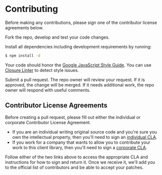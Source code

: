 # Contributing

Before making any contributions, please sign one of the contributor
license agreements below.

Fork the repo, develop and test your code changes.

Install all dependencies including development requirements by running:

``` sh
$ npm install -d
```

Your code should honor the [Google JavaScript Style Guide][js-guide].
You can use [Closure Linter][c-linter] to detect style issues.

Submit a pull request. The repo owner will review your request. If it is
approved, the change will be merged. If it needs additional work, the repo
owner will respond with useful comments.

## Contributor License Agreements

Before creating a pull request, please fill out either the individual or
corporate Contributor License Agreement.

* If you are an individual writing original source code and you're sure you
own the intellectual property, then you'll need to sign an
[individual CLA][indv-cla].
* If you work for a company that wants to allow you to contribute your work
to this client library, then you'll need to sign a
[corporate CLA][corp-cla].

Follow either of the two links above to access the appropriate CLA and
instructions for how to sign and return it. Once we receive it, we'll add you
to the official list of contributors and be able to accept your patches.

[js-guide]: https://google-styleguide.googlecode.com/svn/trunk/javascriptguide.xml
[c-linter]: https://code.google.com/p/closure-linter/
[indv-cla]: https://developers.google.com/open-source/cla/individual
[corp-cla]: https://developers.google.com/open-source/cla/corporate
